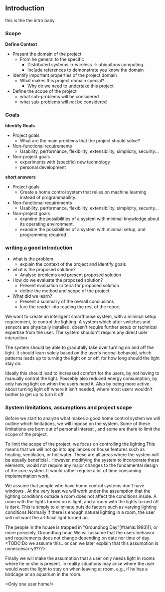 
## Introduction

this is the the intro baby

### Scope

__Define Context__

* Present the domain of the project
  * From he general to the specific
    * Distributed systems -> wireless -> ubiquitous computing
    * Include references to demonstrate you know the domain
* Identify important properties of the project domain
  * What makes this project domain special?
    * Why do we need to undertake this project
* Define the scope of the project
  * what sub-problems will be considered
  * what sub-problems will _not_ be considered

### Goals

__Identify Goals__

* Project goals
  * What are the main problems that the project should solve?
* Non-functional requirements
  * Usability, performance, flexibility, extensibility, simplicity, security...
* Non-project goals
  * experiments with (specific) new technology
  * personal development

__short answers__

* Project goals
    * Create a home control system that relies on machine learning instead of programmability.
* Non-functional requirements
  * Usability, performance, flexibility, extensibility, simplicity, security...
* Non-project goals
    * examine the possibilities of a system with minimal knowledge about its operating environment.
    * examine the possibilities of a system with minimal setup, and programming required




### writing a good introduction

* what is the problem
    - explain the context of the project and identify goals
* what is the proposed solution?
    - Analyse problems and present proposed solution
* How do we evaluate the proposed solution?
    - Present evaluation criteria for proposed solution
    - define the method and scope of the project
* What did we learn?
    - Present a summary of the overall conclusions
    - lure the reader into reading the rest of the report

We want to create an intelligent smarthouse system, with a minimal setup requirement, to control the lighting. A system which after switches and sensors are physically installed, doesn't require further setup or technical expertise from the user. The system shouldn't require any direct user interaction.

The system should be able to gradutally take over turning on and off the light. It should learn solely based on the user's normal behavoid, which patterns leads up to turning the light on or off, for how long should the light stay on. 

Ideally this should lead to increased comfort for the users, by not having to manually control the light. Possebly also reduced energy consumption, by only having light on when the users need it. Also by being more active about turning light off where it isn't needed, where most users wouldn't bother to get up to turn it off.

### System limitations, assumptions and project scope

Before we start to analyze what makes a good home control system we will outline which  limitations, we will impose on the system. Some of these limitations are born out of personal interest , and some are there to limit the scope of the project. 

To  limit the scope of the project, we focus on controlling the lighting.This means that we will not go into appliances or house features such as heating, ventilation, or hot water. These are all areas where the system will be equally beneficial . However, modifying the system to incorporate these elements, would not require any major changes to the fundamental design of the core system. It would rather  require a lot of  time consuming implementation work. 

We assume that people who have home control systems don't have windows . At the very least we will work under the assumption that the lighting conditions outside a room does not affect the conditions inside. A room with the lights turned on is light, and a room with the lights turned off is dark. This is simply to eliminate outside factors such as varying lighting conditions.Normally if there is enough natural lighting in a room, the user will not want the artificial light turned on. 

The people in the house is trapped in "Groundhog Day"[#ramis:1993][], or more precisely, Groundhog hour. We will assume that the users behavior and requirements does not change depending on date nor  time of day. 
<TODO:Do we assume this.. or can we later explain that this assumption is unneccesarry!!???>

Finally we will make the assumption that a user only needs light in rooms where he or she is present. In reality situations may arise where the user would want the light to stay on when leaving at room, e.g., if he has a birdcage or an aquarium in the room.

<Only one user home!>




